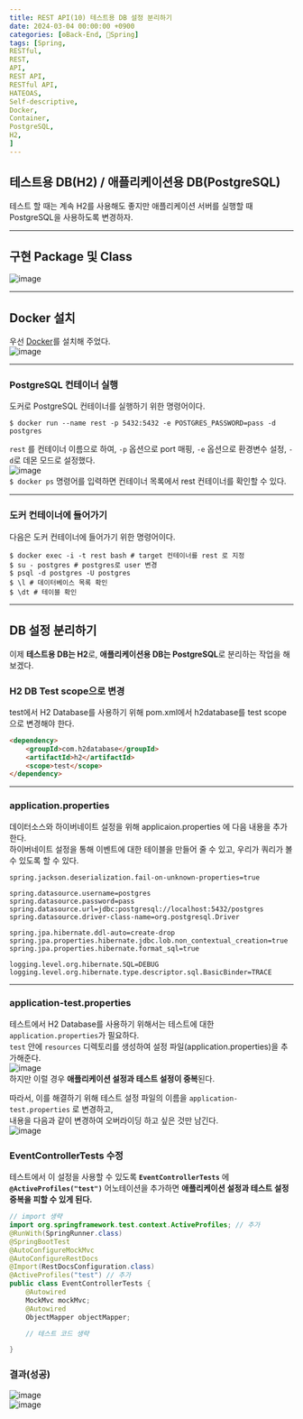 ```yaml
---
title: REST API(10) 테스트용 DB 설정 분리하기
date: 2024-03-04 00:00:00 +0900
categories: [⚙️Back-End, 🍃Spring]
tags: [Spring,
RESTful,
REST,
API,
REST API,
RESTful API,
HATEOAS,
Self-descriptive,
Docker,
Container,
PostgreSQL,
H2,
]     
---  
```

## 테스트용 DB(H2) / 애플리케이션용 DB(PostgreSQL) 
테스트 할 때는 계속 H2를 사용해도 좋지만 애플리케이션 서버를 실행할 때 PostgreSQL을 사용하도록 변경하자.  
  
---  
## 구현 Package 및 Class  
![image](https://github.com/han-tomas/han-tomas.github.io/assets/124488773/bfdb8b6b-ef07-45b4-98a0-205a520fea87)  
  
---  
## Docker 설치  
우선 [Docker](https://www.docker.com/get-started/)를 설치해 주었다.  
![image](https://github.com/han-tomas/han-tomas.github.io/assets/124488773/6ae09b2e-ef05-4ac3-9188-1267726da1db)  
  
---  
### PostgreSQL 컨테이너 실행  
도커로 PostgreSQL 컨테이너를 실행하기 위한 명령어이다.  
```
$ docker run --name rest -p 5432:5432 -e POSTGRES_PASSWORD=pass -d postgres
```  
`rest` 를 컨테이너 이름으로 하여, `-p` 옵션으로 port 매핑, `-e` 옵션으로 환경변수 설정, `-d`로 데몬 모드로 설정했다.  
![image](https://github.com/han-tomas/han-tomas.github.io/assets/124488773/6e7604e2-bc1c-4fb5-a5e7-334625ade985)  
`$ docker ps` 명령어를 입력하면 컨테이너 목록에서 rest 컨테이너를 확인할 수 있다.  
  
---  
### 도커 컨테이너에 들어가기  
다음은 도커 컨테이너에 들어가기 위한 명령어이다.  
```
$ docker exec -i -t rest bash # target 컨테이너를 rest 로 지정
$ su - postgres # postgres로 user 변경
$ psql -d postgres -U postgres
$ \l # 데이터베이스 목록 확인
$ \dt # 테이블 확인
```  
  
---  
## DB 설정 분리하기  
이제 **테스트용 DB는 H2**로, **애플리케이션용 DB는 PostgreSQL**로 분리하는 작업을 해보겠다.  
  
### H2 DB Test scope으로 변경  
test에서 H2 Database를 사용하기 위해 pom.xml에서 h2database를 test scope으로 변경해야 한다.  
```html
<dependency>
	<groupId>com.h2database</groupId>
	<artifactId>h2</artifactId>
	<scope>test</scope>  
</dependency>
```  
  
---  
### application.properties  
데이터소스와 하이버네이트 설정을 위해 applicaion.properties 에 다음 내용을 추가한다.  
하이버네이트 설정을 통해 이벤트에 대한 테이블을 만들어 줄 수 있고, 우리가 쿼리가 볼 수 있도록 할 수 있다.  
  
```
spring.jackson.deserialization.fail-on-unknown-properties=true 

spring.datasource.username=postgres
spring.datasource.password=pass
spring.datasource.url=jdbc:postgresql://localhost:5432/postgres
spring.datasource.driver-class-name=org.postgresql.Driver

spring.jpa.hibernate.ddl-auto=create-drop
spring.jpa.properties.hibernate.jdbc.lob.non_contextual_creation=true
spring.jpa.properties.hibernate.format_sql=true

logging.level.org.hibernate.SQL=DEBUG
logging.level.org.hibernate.type.descriptor.sql.BasicBinder=TRACE  
```  
  
---  
### application-test.properties  
테스트에서 H2 Database를 사용하기 위해서는 테스트에 대한 `application.properties`가 필요하다.  
`test` 안에 `resources` 디렉토리를 생성하여 설정 파일(application.properties)을 추가해준다.  
![image](https://github.com/han-tomas/han-tomas.github.io/assets/124488773/89a02464-77e3-465a-b806-93fe0a43b9f5)   
하지만 이럴 경우 **애플리케이션 설정과 테스트 설정이 중복**된다.  
   
따라서, 이를 해결하기 위해 테스트 설정 파일의 이름을 `application-test.properties` 로 변경하고,  
내용을 다음과 같이 변경하여 오버라이딩 하고 싶은 것만 남긴다.  
![image](https://github.com/han-tomas/han-tomas.github.io/assets/124488773/91b318a9-2e3b-461d-a9ce-a057b9f7a793)  
  
### EventControllerTests 수정  
테스트에서 이 설정을 사용할 수 있도록 **`EventControllerTests`** 에 **`@ActiveProfiles("test")`** 어노테이션을 추가하면 **애플리케이션 설정과 테스트 설정 중복을 피할 수 있게 된다.**  
```java
// import 생략
import org.springframework.test.context.ActiveProfiles; // 추가  
@RunWith(SpringRunner.class)
@SpringBootTest
@AutoConfigureMockMvc
@AutoConfigureRestDocs
@Import(RestDocsConfiguration.class)
@ActiveProfiles("test") // 추가
public class EventControllerTests {
    @Autowired
    MockMvc mockMvc;
    @Autowired
    ObjectMapper objectMapper;

    // 테스트 코드 생략 

}

```  
### 결과(성공)  
![image](https://github.com/han-tomas/han-tomas.github.io/assets/124488773/22ea53aa-3313-493c-adfb-adc70d6fa542)  
![image](https://github.com/han-tomas/han-tomas.github.io/assets/124488773/d90eeba5-f4ed-48db-988f-8005b237765d)  
  





